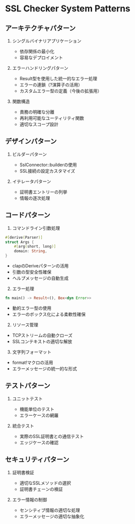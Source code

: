 # SSL Checker System Patterns

## アーキテクチャパターン
1. シングルバイナリアプリケーション
   - 依存関係の最小化
   - 容易なデプロイメント

2. エラーハンドリングパターン
   - Result型を使用した統一的なエラー処理
   - エラーの連鎖（?演算子の活用）
   - カスタムエラー型の定義（今後の拡張用）

3. 関数構造
   - 責務の明確な分離
   - 再利用可能なユーティリティ関数
   - 適切なスコープ設計

## デザインパターン
1. ビルダーパターン
   - SslConnector::builderの使用
   - SSL接続の設定カスタマイズ

2. イテレータパターン
   - 証明書エントリーの列挙
   - 情報の逐次処理

## コードパターン
1. コマンドライン引数処理
```rust
#[derive(Parser)]
struct Args {
    #[arg(short, long)]
    domain: String,
}
```
- clapのDeriveパターンの活用
- 引数の型安全性確保
- ヘルプメッセージの自動生成

2. エラー処理
```rust
fn main() -> Result<(), Box<dyn Error>>
```
- 動的エラー型の使用
- エラーのボックス化による柔軟性確保

2. リソース管理
- TCPストリームの自動クローズ
- SSLコンテキストの適切な解放

3. 文字列フォーマット
- format!マクロの活用
- エラーメッセージの統一的な形式

## テストパターン
1. ユニットテスト
   - 機能単位のテスト
   - エラーケースの網羅

2. 統合テスト
   - 実際のSSL証明書との通信テスト
   - エッジケースの確認

## セキュリティパターン
1. 証明書検証
   - 適切なSSLメソッドの選択
   - 証明書チェーンの検証

2. エラー情報の制御
   - センシティブ情報の適切な処理
   - エラーメッセージの適切な抽象化